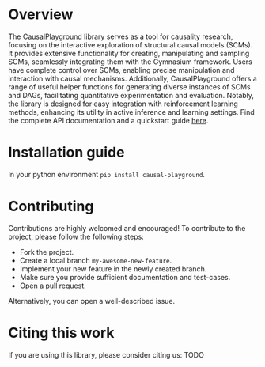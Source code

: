 # Overview
The [CausalPlayground](https://github.com/sa-and/CausalPlayground) library serves as a tool for causality research, focusing on the interactive exploration of structural 
causal models (SCMs). It provides extensive functionality for creating, manipulating and sampling SCMs, seamlessly 
integrating them with the Gymnasium framework. Users have complete control over SCMs, enabling precise manipulation and
interaction with causal mechanisms. Additionally, CausalPlayground offers a range of useful helper functions for generating 
diverse instances of SCMs and DAGs, facilitating quantitative experimentation and evaluation. Notably, the library is 
designed for easy integration with reinforcement learning methods, enhancing its utility in active inference and 
learning settings. Find the complete API documentation and a quickstart guide [here](https://sa-and.github.io/CausalPlayground/).

# Installation guide
In your python environment `pip install causal-playground`.

# Contributing
Contributions are highly welcomed and encouraged! To contribute to the project, please follow the following steps:

- Fork the project.
- Create a local branch `my-awesome-new-feature`.
- Implement your new feature in the newly created branch.
- Make sure you provide sufficient documentation and test-cases.
- Open a pull request.

Alternatively, you can open a well-described issue.

# Citing this work
If you are using this library, please consider citing us:
TODO
